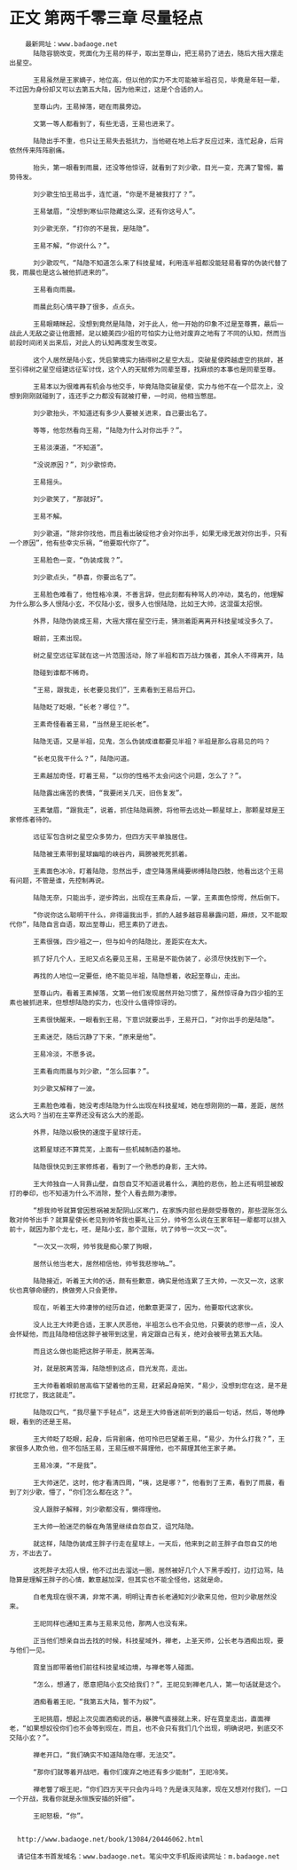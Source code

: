 # 正文 第两千零三章 尽量轻点
        最新网址：www.badaoge.net
          陆隐容貌改变，死面化为王易的样子，取出至尊山，把王易扔了进去，随后大摇大摆走出星空。
      
          王易虽然是王家嫡子，地位高，但以他的实力不太可能被半祖召见，毕竟是年轻一辈，不过因为身份却又可以去第五大陆，因为他来过，这是个合适的人。
      
          至尊山内，王易掉落，砸在雨晨旁边。
      
          文第一等人都看到了，有些无语，王易也进来了。
      
          陆隐出手不重，也只让王易失去抵抗力，当他砸在地上后才反应过来，连忙起身，后背依然传来阵阵剧痛。
      
          抬头，第一眼看到雨晨，还没等他惊讶，就看到了刘少歌，目光一变，充满了警惕，蓄势待发。
      
          刘少歌生怕王易出手，连忙道，“你是不是被我打了？”。
      
          王易皱眉，“没想到寒仙宗隐藏这么深，还有你这号人”。
      
          刘少歌无奈，“打你的不是我，是陆隐”。
      
          王易不解，“你说什么？”。
      
          刘少歌叹气，“陆隐不知道怎么来了科技星域，利用连半祖都没能轻易看穿的伪装代替了我，雨晨也是这么被他抓进来的”。
      
          王易看向雨晨。
      
          雨晨此刻心情平静了很多，点点头。
      
          王易眼睛眯起，没想到竟然是陆隐，对于此人，他一开始的印象不过是至尊赛，最后一战此人无敌之姿让他震撼，足以媲美四少祖的可怕实力让他对废弃之地有了不同的认知，然而当前段时间闭关出来后，对此人的认知再度发生改变。
      
          这个人居然是陆小玄，凭启蒙境实力搞得树之星空大乱，突破星使跨越虚空的挑衅，甚至引得树之星空组建远征军讨伐，这个人的天赋修为同辈至尊，找麻烦的本事也是同辈至尊。
      
          王易本以为很难再有机会与他交手，毕竟陆隐突破星使，实力与他不在一个层次上，没想到刚刚就碰到了，连还手之力都没有就被打晕，一时间，他相当憋屈。
      
          刘少歌抬头，不知道还有多少人要被关进来，自己要出名了。
      
          等等，他忽然看向王易，“陆隐为什么对你出手？”。
      
          王易淡漠道，“不知道”。
      
          “没说原因？”，刘少歌惊奇。
      
          王易摇头。
      
          刘少歌笑了，“那就好”。
      
          王易不解。
      
          刘少歌道，“除非你找他，而且看出破绽他才会对你出手，如果无缘无故对你出手，只有一个原因”，他有些幸灾乐祸，“他要取代你了”。
      
          王易脸色一变，“伪装成我？”。
      
          刘少歌点头，“恭喜，你要出名了”。
      
          王易脸色难看了，他性格冷漠，不善言辞，但此刻都有种骂人的冲动，莫名的，他理解为什么那么多人恨陆小玄，不仅陆小玄，很多人也恨陆隐，比如王大帅，这混蛋太招恨。
      
          外界，陆隐伪装成王易，大摇大摆在星空行走，猜测着距离离开科技星域没多久了。
      
          眼前，王素出现。
      
          树之星空远征军就在这一片范围活动，除了半祖和百万战力强者，其余人不得离开，陆
      
          隐碰到谁都不稀奇。
      
          “王易，跟我走，长老要见我们”，王素看到王易后开口。
      
          陆隐眨了眨眼，“长老？哪位？”。
      
          王素奇怪看着王易，“当然是王祀长老”。
      
          陆隐无语，又是半祖，见鬼，怎么伪装成谁都要见半祖？半祖是那么容易见的吗？
      
          “长老见我干什么？”，陆隐问道。
      
          王素越加奇怪，盯着王易，“以你的性格不太会问这个问题，怎么了？”。
      
          陆隐露出痛苦的表情，“我要闭关几天，旧伤复发”。
      
          王素皱眉，“跟我走”，说着，抓住陆隐肩膀，将他带去远处一颗星球上，那颗星球是王家修炼者待的。
      
          远征军包含树之星空众多势力，但四方天平单独居住。
      
          陆隐被王素带到星球幽暗的峡谷内，肩膀被死死抓着。
      
          王素面色冰冷，盯着陆隐，忽然出手，虚空降落黑绳要绑缚陆隐四肢，他看出这个王易有问题，不管是谁，先控制再说。
      
          陆隐无奈，只能出手，逆步跨出，出现在王素身后，一掌，王素面色惊愕，然后倒下。
      
          “你说你这么聪明干什么，非得逼我出手，抓的人越多越容易暴露问题，麻烦，又不能取代你”，陆隐自言自语，取出至尊山，把王素扔了进去。
      
          王素很强，四少祖之一，但与如今的陆隐比，差距实在太大。
      
          抓了好几个人，王祀又点名要见王易，王易是不能伪装了，必须尽快找到下一个。
      
          再找的人地位一定要低，绝不能见半祖，陆隐想着，收起至尊山，走出。
      
          至尊山内，看着王素掉落，文第一他们发现居然开始习惯了，虽然惊讶身为四少祖的王素也被抓进来，但想想陆隐的实力，也没什么值得惊讶的。
      
          王素很快醒来，一眼看到王易，下意识就要出手，王易开口，“对你出手的是陆隐”。
      
          王素迷茫，随后沉静了下来，“原来是他”。
      
          王易冷淡，不愿多说。
      
          王素看向雨晨与刘少歌，“怎么回事？”。
      
          刘少歌又解释了一波。
      
          王素脸色难看，她没考虑陆隐为什么出现在科技星域，她在想刚刚的一幕，差距，居然这么大吗？当初在主宰界还没有这么大的差距。
      
          外界，陆隐以极快的速度于星球行走。
      
          这颗星球还不算荒芜，上面有一些机械制造的基地。
      
          陆隐很快见到王家修炼者，看到了一个熟悉的身影，王大帅。
      
          王大帅独自一人背靠山壁，自怨自艾不知道说着什么，满脸的悲伤，脸上还有明显被殴打的拳印，也不知道为什么不消除，整个人看去颇为凄惨。
      
          “想我帅爷就算曾因惹祸被发配阴山区寒门，在家族内部也是颇受尊敬的，那些混账怎么敢对帅爷出手？就算星使长老见到帅爷我也要礼让三分，帅爷怎么说在王家年轻一辈都可以排入前十，就因为那个龙七，呸，是陆小玄，那个混账，坑了帅爷一次又一次”。
      
          “一次又一次啊，帅爷我是痴心蒙了狗眼，
      
          居然认他当老大，居然相信他，帅爷我悲惨呐…”。
      
          陆隐接近，听着王大帅的话，颇有些歉意，确实是他连累了王大帅，一次又一次，这家伙也真够命硬的，换做旁人只会更惨。
      
          现在，听着王大帅凄惨的经历自述，他歉意更深了，因为，他要取代这家伙。
      
          没人比王大帅更合适，王家人厌恶他，半祖怎么也不会见他，只要装的悲惨一点，没人会怀疑他，而且陆隐相信这胖子被带到这里，肯定跟自己有关，绝对会被带去第五大陆。
      
          而且这么做也能把这胖子带走，脱离苦海。
      
          对，就是脱离苦海，陆隐想到这点，目光发亮，走出。
      
          王大帅看着眼前居高临下望着他的王易，赶紧起身赔笑，“易少，没想到您在这，是不是打扰您了，我这就走”。
      
          陆隐叹口气，“我尽量下手轻点”，这是王大帅昏迷前听到的最后一句话，然后，等他睁眼，看到的还是王易。
      
          王大帅眨了眨眼，起身，后背剧痛，他可怜巴巴望着王易，“易少，为什么打我？”，王家很多人欺负他，但不包括王易，王易压根不屑理他，也不屑理其他王家子弟。
      
          王易冷漠，“不是我”。
      
          王大帅迷茫，这时，他才看清四周，“咦，这是哪？”，他看到了王素，看到了雨晨，看到了刘少歌，懵了，“你们怎么都在这？”。
      
          没人跟胖子解释，刘少歌都没有，懒得理他。
      
          王大帅一脸迷茫的躲在角落里继续自怨自艾，诅咒陆隐。
      
          就这样，陆隐伪装成王胖子行走在星球上，一天后，他来到之前王胖子自怨自艾的地方，不出去了。
      
          这死胖子太招人恨，他不过出去溜达一圈，居然被好几个人下黑手殴打，边打边骂，陆隐算是理解王胖子的心情，歉意越加深，但其实也不能全怪他，这就是命。
      
          白老鬼现在很不满，非常不满，明明让青杏长老通知刘少歌来见他，但刘少歌居然没来。
      
          王祀同样也通知王素与王易来见他，那两人也没有来。
      
          正当他们想亲自出去找的时候，科技星域外，禅老，上圣天师，公长老与酒痴出现，要与他们一见。
      
          霓皇当即带着他们前往科技星域边境，与禅老等人碰面。
      
          “怎么，想通了，愿意把陆小玄交给我们？”，王祀见到禅老几人，第一句话就是这个。
      
          酒痴看着王祀，“我第五大陆，誓不为奴”。
      
          王祀挑眉，想起上次见面酒痴说的话，暴脾气直接就上来，好在霓皇走出，直面禅老，“如果想奴役你们也不会等到现在，而且，也不会只有我们几个出现，明确说吧，到底交不交陆小玄？”。
      
          禅老开口，“我们确实不知道陆隐在哪，无法交”。
      
          “那你们就等着开战吧，看你们废弃之地还有多少能耐”，王祀冷笑。
      
          禅老瞥了眼王祀，“你们四方天平只会内斗吗？先是诛灭陆家，现在又想对付我们，一口一个开战，我看你就是永恒族安插的奸细”。
      
          王祀怒极，“你”。
      
      
      http://www.badaoge.net/book/13084/20446062.html
      
      请记住本书首发域名：www.badaoge.net。笔尖中文手机版阅读网址：m.badaoge.net